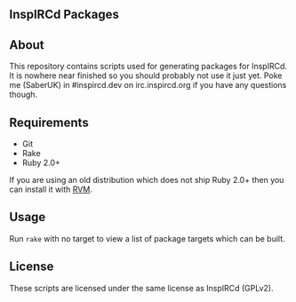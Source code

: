 ## InspIRCd Packages

## About

This repository contains scripts used for generating packages for InspIRCd. It
is nowhere near finished so you should probably not use it just yet. Poke me
(SaberUK) in #inspircd.dev on irc.inspircd.org if you have any questions though.

## Requirements

- Git
- Rake
- Ruby 2.0+

If you are using an old distribution which does not ship Ruby 2.0+ then you can
install it with [RVM](http://rvm.io/rvm/install).

## Usage

Run `rake` with no target to view a list of package targets which can be built.

## License

These scripts are licensed under the same license as InspIRCd (GPLv2).
